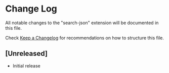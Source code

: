 # Change Log

All notable changes to the "search-json" extension will be documented in this file.

Check [Keep a Changelog](http://keepachangelog.com/) for recommendations on how to structure this file.

## [Unreleased]

- Initial release
